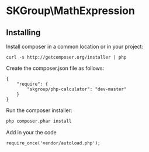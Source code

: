 SKGroup\MathExpression
==============

## Installing ##

Install composer in a common location or in your project:

    curl -s http://getcomposer.org/installer | php

Create the composer.json file as follows:

```
{
	"require": {
		"skgroup/php-calculator": "dev-master"
	}
}
```

Run the composer installer:

```bash
php composer.phar install
```

Add in your the code

    require_once('vendor/autoload.php');